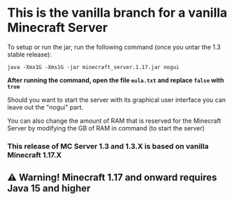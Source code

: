 # This is the vanilla branch for a vanilla Minecraft Server

To setup or run the jar, run the following command (once you untar the 1.3 stable release):

`java -Xmx1G -Xms1G -jar minecraft_server.1.17.jar nogui`

**After running the command, open the file `eula.txt` and replace `false` with `true`**

Should you want to start the server with its graphical user interface you can leave out the "nogui" part.

You can also change the amount of RAM that is reserved for the Minecraft Server by modifying the GB of RAM in command (to start the server)

### This release of MC Server 1.3 and 1.3.X is based on vanilla Minecraft 1.17.X
## ⚠️ Warning! Minecraft 1.17 and onward requires Java 15 and higher
